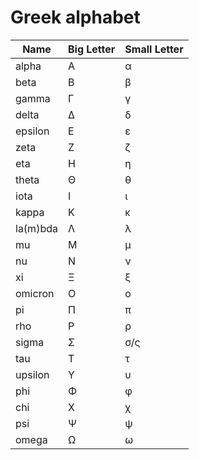 # Greek alphabet

|Name      |Big Letter  |Small Letter|
|----------|------------|------------|
|alpha     |Α           |α           |
|beta      |Β           |β           |             
|gamma     |Γ           |γ           |
|delta     |Δ           |δ           |
|epsilon   |Ε           |ε           |             
|zeta      |Ζ           |ζ           |       
|eta       |Η           |η           |      
|theta     |Θ           |θ           |        
|iota      |Ι           |ι           |       
|kappa     |Κ           |κ           |        
|la(m)bda  |Λ           |λ           |           
|mu        |Μ           |μ           |     
|nu        |Ν           |ν           |     
|xi        |Ξ           |ξ           |     
|omicron   |Ο           |ο           |          
|pi        |Π           |π           |     
|rho       |Ρ           |ρ           |      
|sigma     |Σ           |σ/ς         |          
|tau       |Τ           |τ           |      
|upsilon   |Υ           |υ           |          
|phi       |Φ           |φ           |      
|chi       |Χ           |χ           |      
|psi       |Ψ           |ψ           |      
|omega     |Ω           |ω           |